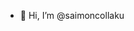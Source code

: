 - 👋 Hi, I’m @saimoncollaku

<!---
saimoncollaku/saimoncollaku is a ✨ special ✨ repository because its `README.md` (this file) appears on your GitHub profile.
You can click the Preview link to take a look at your changes.
--->
